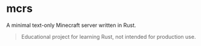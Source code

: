 # mcrs

A minimal text-only Minecraft server written in Rust.

> Educational project for learning Rust, not intended for production use.
